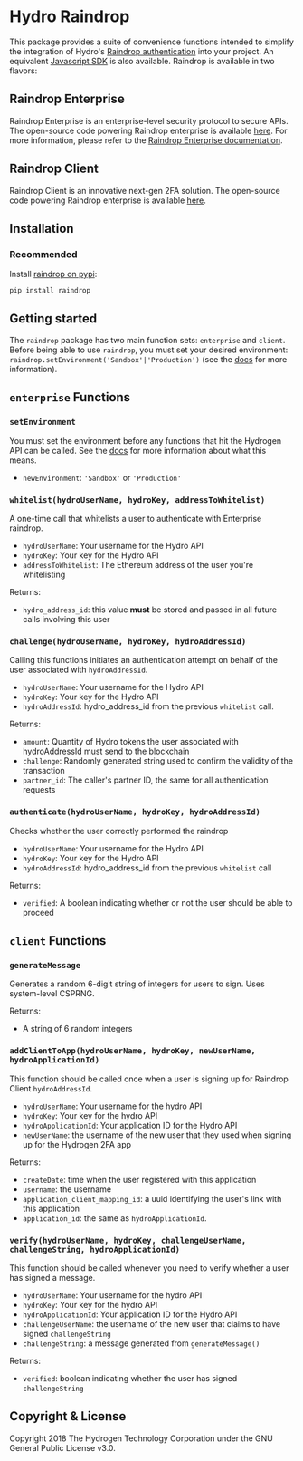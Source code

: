 # Hydro Raindrop
This package provides a suite of convenience functions intended to simplify the integration of Hydro's [Raindrop authentication](https://www.hydrogenplatform.com/hydro) into your project. An equivalent [Javascript SDK](https://github.com/hydrogen-dev/raindrop-sdk-js) is also available. Raindrop is available in two flavors:

## Raindrop Enterprise
Raindrop Enterprise is an enterprise-level security protocol to secure APIs. The open-source code powering Raindrop enterprise is available [here](https://github.com/hydrogen-dev/smart-contracts/tree/master/hydro-token-and-raindrop-enterprise). For more information, please refer to the [Raindrop Enterprise documentation](https://www.hydrogenplatform.com/docs/hydro/v1/#Raindrop).

## Raindrop Client
Raindrop Client is an innovative next-gen 2FA solution. The open-source code powering Raindrop enterprise is available [here](https://github.com/hydrogen-dev/smart-contracts/tree/master/raindrop-client).

## Installation
### Recommended
Install [raindrop on pypi](https://pypi.org/project/raindrop/):
```
pip install raindrop
```

## Getting started
The `raindrop` package has two main function sets: `enterprise` and `client`. Before being able to use `raindrop`, you must set your desired environment: `raindrop.setEnvironment('Sandbox'|'Production')` (see the [docs](https://www.hydrogenplatform.com/docs/hydro/v1/#Testnet) for more information).

## `enterprise` Functions
### `setEnvironment`
You must set the environment before any functions that hit the Hydrogen API can be called. See the [docs](https://www.hydrogenplatform.com/docs/hydro/v1/#Testnet) for more information about what this means.
- `newEnvironment`: `'Sandbox'` or `'Production'`
### `whitelist(hydroUserName, hydroKey, addressToWhitelist)`
A one-time call that whitelists a user to authenticate with Enterprise raindrop.
- `hydroUserName`: Your username for the Hydro API
- `hydroKey`: Your key for the Hydro API
- `addressToWhitelist`: The Ethereum address of the user you're whitelisting

Returns:
- `hydro_address_id`: this value **must** be stored and passed in all future calls involving this user
### `challenge(hydroUserName, hydroKey, hydroAddressId)`
Calling this functions initiates an authentication attempt on behalf of the user associated with `hydroAddressId`.
- `hydroUserName`: Your username for the Hydro API
- `hydroKey`: Your key for the Hydro API
- `hydroAddressId`: hydro_address_id from the previous `whitelist` call.

Returns:
- `amount`: Quantity of Hydro tokens the user associated with hydroAddressId must send to the blockchain
- `challenge`: Randomly generated string used to confirm the validity of the transaction
- `partner_id`: The caller's partner ID, the same for all authentication requests
### `authenticate(hydroUserName, hydroKey, hydroAddressId)`
Checks whether the user correctly performed the raindrop
- `hydroUserName`: Your username for the Hydro API
- `hydroKey`: Your key for the Hydro API
- `hydroAddressId`: hydro_address_id from the previous `whitelist` call

Returns:
- `verified`: A boolean indicating whether or not the user should be able to proceed

## `client` Functions
### `generateMessage`
Generates a random 6-digit string of integers for users to sign. Uses system-level CSPRNG.

Returns:
- A string of 6 random integers
### `addClientToApp(hydroUserName, hydroKey, newUserName, hydroApplicationId)`
This function should be called once when a user is signing up for Raindrop Client `hydroAddressId`.
- `hydroUserName`: Your username for the hydro API
- `hydroKey`: Your key for the hydro API
- `hydroApplicationId`: Your application ID for the Hydro API
- `newUserName`: the username of the new user that they used when signing up for the Hydrogen 2FA app

Returns:
- `createDate`: time when the user registered with this application
- `username`: the username
- `application_client_mapping_id`: a uuid identifying the user's link with this application
- `application_id`: the same as `hydroApplicationId`.

### `verify(hydroUserName, hydroKey, challengeUserName, challengeString, hydroApplicationId)`
This function should be called whenever you need to verify whether a user has signed a message.
- `hydroUserName`: Your username for the hydro API
- `hydroKey`: Your key for the hydro API
- `hydroApplicationId`: Your application ID for the Hydro API
- `challengeUserName`: the username of the new user that claims to have signed `challengeString`
- `challengeString`: a message generated from `generateMessage()`

Returns:
- `verified`: boolean indicating whether the user has signed `challengeString`

## Copyright & License
Copyright 2018 The Hydrogen Technology Corporation under the GNU General Public License v3.0.
